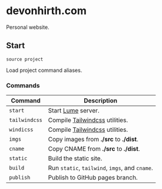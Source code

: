 # devonhirth.com

Personal website.

## Start

```shell
source project
```

Load project command aliases.

### Commands

Command       | Description
--------------|-
`start`       | Start [Lume](https://lumeland.github.io/) server.
`tailwindcss` | Compile [Tailwindcss](https://tailwindcss.com/) utilities.
`windicss`    | Compile [Tailwindcss](https://tailwindcss.com/) utilities.
`imgs`        | Copy images from **./src** to **./dist**.
`cname`       | Copy CNAME from **./src** to **./dist**.
`static`      | Build the static site.
`build`       | Run `static`, `tailwind`, `imgs`, and `cname`.
`publish`     | Publish to GitHub pages branch.

